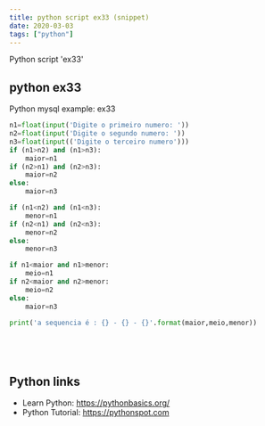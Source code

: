 ```yaml
---
title: python script ex33 (snippet)
date: 2020-03-03
tags: ["python"]
---
```

Python script 'ex33'


## python ex33

Python mysql example: ex33

```python
n1=float(input('Digite o primeiro numero: '))
n2=float(input('Digite o segundo numero: '))
n3=float(input(('Digite o terceiro numero')))
if (n1>n2) and (n1>n3):
    maior=n1
if (n2>n1) and (n2>n3):
    maior=n2
else:
    maior=n3

if (n1<n2) and (n1<n3):
    menor=n1
if (n2<n1) and (n2<n3):
    menor=n2
else:
    menor=n3

if n1<maior and n1>menor:
    meio=n1
if n2<maior and n2>menor:
    meio=n2
else:
    maior=n3

print('a sequencia é : {} - {} - {}'.format(maior,meio,menor))






```

## Python links

- Learn Python: https://pythonbasics.org/
- Python Tutorial: https://pythonspot.com
